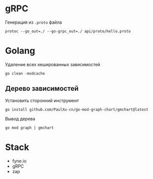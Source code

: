 # gRPC

Генерация из `.proto` файла
```shell
protoc --go_out=./ --go-grpc_out=./ api/proto/hello.proto
```

# Golang
Удаление всех кешированных зависимостей
```shell
go clean -modcache
```
## Дерево зависимостей
Установить сторонний инструмент
```shell
go install github.com/PaulXu-cn/go-mod-graph-chart/gmchart@latest
```
Вывод дерева
```shell
go mod graph | gmchart
```

# Stack
- fyne.io
- gRPC
- zap